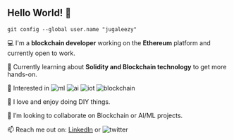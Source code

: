 ## Hello World! 👋

`git config --global user.name "jugaleezy"`

💻 I'm a **blockchain developer** working on the **Ethereum** platform and currently open to work.

🌱 Currently learning about **Solidity and Blockchain technology** to get more hands-on.

👀 Interested in
  ![ml](https://img.shields.io/badge/-machine%20learning-red)
  ![ai](https://img.shields.io/badge/-artificial%20intelligence-blue)
  ![iot](https://img.shields.io/badge/-IoT-brightgreen)
  ![blockchain](https://img.shields.io/badge/-blockchain-orange)
  
🧰 I love and enjoy doing DIY things.

🍻 I’m looking to collaborate on Blockchain or AI/ML projects.

📫 Reach me out on: [LinkedIn](www.linkedin.com/in/jugaleezy) or ![twitter](www.twitter.com/jugaleezy)

<!---
jugaleezy/jugaleezy is a ✨ special ✨ repository because its `README.md` (this file) appears on your GitHub profile.
You can click the Preview link to take a look at your changes.
--->
